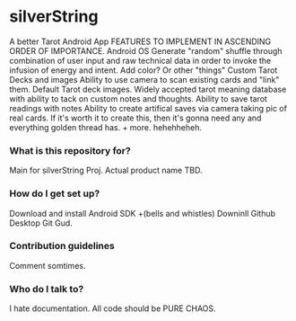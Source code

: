 # silverString
A better Tarot Android App
FEATURES TO IMPLEMENT IN ASCENDING ORDER OF IMPORTANCE.
Android OS
Generate "random" shuffle through combination of user input and raw technical data in order to invoke the infusion of energy and intent.
	Add color?
	Or other "things"
Custom Tarot Decks and images
	Ability to use camera to scan existing cards and "link" them.
Default Tarot deck images.
Widely accepted tarot meaning database with ability to tack on custom notes and thoughts.
Ability to save tarot readings with notes
	Ability to create artifical saves via camera taking pic of real cards.
If it's worth it to create this, then it's gonna need any and everything golden thread has. + more. hehehheheh.
### What is this repository for? ###
Main for silverString Proj. Actual product name TBD.

### How do I get set up? ###

Download and install Android SDK +(bells and whistles)
Downinll Github Desktop
Git Gud.
### Contribution guidelines ###
Comment somtimes.
### Who do I talk to? ###
I hate documentation. All code should be PURE CHAOS.
